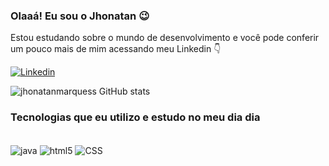 ### Olaaá! Eu sou o Jhonatan 😉

Estou estudando sobre o mundo de desenvolvimento e você pode conferir um pouco mais de mim acessando meu Linkedin 👇


[![Linkedin](https://img.shields.io/badge/LinkedIn-0077B5?style=for-the-badge&logo=linkedin&logoColor=white/)](https://www.linkedin.com/in/jhonatan-marques/)<br/>

![jhonatanmarquess GitHub stats](https://github-readme-stats.vercel.app/api?username=jhonatanmarquess&show_icons=true&theme=tokyonight)

### Tecnologias que eu utilizo e estudo no meu dia dia 
<div style="display: inline_block"><br/>
  <img align="center" alt="java" src=https://img.shields.io/badge/JavaScript-F7DF1E?style=for-the-badge&logo=javascript&logoColor=black"/>
  <img align="center" alt="html5" src=https://img.shields.io/badge/HTML5-E34F26?style=for-the-badge&logo=html5&logoColor=white"/>
  <img align="center" alt="CSS" src=https://img.shields.io/badge/CSS3-1572B6?style=for-the-badge&logo=css3&logoColor=white"/>
  
